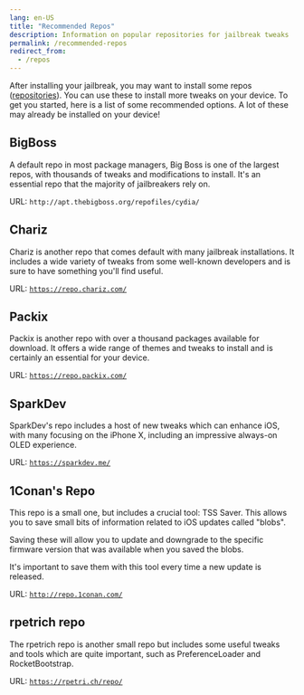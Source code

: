 ```yaml
---
lang: en-US
title: "Recommended Repos"
description: Information on popular repositories for jailbreak tweaks
permalink: /recommended-repos
redirect_from:
  - /repos
---
```


After installing your jailbreak, you may want to install some repos ([repositories](faq#repos)). You can use these to install more tweaks on your device. To get you started, here is a list of some recommended options. A lot of these may already be installed on your device!

## BigBoss

A default repo in most package managers, Big Boss is one of the largest repos, with thousands of tweaks and modifications to install. It's an essential repo that the majority of jailbreakers rely on.

URL: `http://apt.thebigboss.org/repofiles/cydia/`

## Chariz

Chariz is another repo that comes default with many jailbreak installations. It includes a wide variety of tweaks from some well-known developers and is sure to have something you'll find useful.

URL: [`https://repo.chariz.com/`](https://repo.chariz.com/)

## Packix

Packix is another repo with over a thousand packages available for download. It offers a wide range of themes and tweaks to install and is certainly an essential for your device.

URL: [`https://repo.packix.com/`](https://repo.packix.com/)

## SparkDev

SparkDev's repo includes a host of new tweaks which can enhance iOS, with many focusing on the iPhone X, including an impressive always-on OLED experience.

URL: [`https://sparkdev.me/`](https://sparkdev.me/)

## 1Conan's Repo

This repo is a small one, but includes a crucial tool: TSS Saver. This allows you to save small bits of information related to iOS updates called "blobs".

Saving these will allow you to update and downgrade to the specific firmware version that was available when you saved the blobs.

It's important to save them with this tool every time a new update is released.

URL: [`http://repo.1conan.com/`](http://repo.1conan.com/)

## rpetrich repo

The rpetrich repo is another small repo but includes some useful tweaks and tools which are quite important, such as PreferenceLoader and RocketBootstrap.

URL: [`https://rpetri.ch/repo/`](https://rpetri.ch/repo/)
